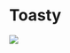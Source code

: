 # Toasty

[![](https://jitpack.io/v/piyushyadavNP/Toasty.svg)](https://jitpack.io/#piyushyadavNP/Toasty)
